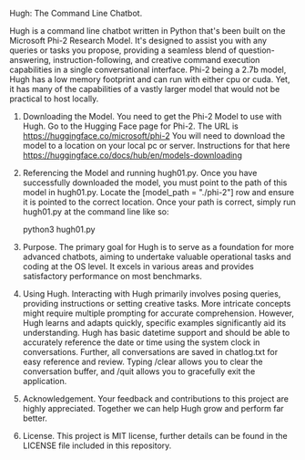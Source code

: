 Hugh: The Command Line Chatbot. 

Hugh is a command line chatbot written in Python that's been built on the Microsoft Phi-2 Research Model. It's designed to assist you with any queries or tasks you propose, providing a seamless blend of question-answering, instruction-following, and creative command execution capabilities in a single conversational interface. Phi-2 being a 2.7b model, Hugh has a low memory footprint and can run with either cpu or cuda. Yet, it has many of the capabilities of a vastly larger model that would not be practical to host locally.

1. Downloading the Model. You need to get the Phi-2 Model to use with Hugh. Go to the Hugging Face page for Phi-2. The URL is https://huggingface.co/microsoft/phi-2 You will need to download the model to a location on your local pc or server. Instructions for that here https://huggingface.co/docs/hub/en/models-downloading

2. Referencing the Model and running hugh01.py. Once you have successfully downloaded the model, you must point to the path of this model in hugh01.py. Locate the [model_path = "./phi-2"] row and ensure it is pointed to the correct location. Once your path is correct, simply run hugh01.py at the command line like so:

   python3 hugh01.py

3. Purpose. The primary goal for Hugh is to serve as a foundation for more advanced chatbots, aiming to undertake valuable operational tasks and coding at the OS level. It excels in various areas and provides satisfactory performance on most benchmarks.

4. Using Hugh. Interacting with Hugh primarily involves posing queries, providing instructions or setting creative tasks. More intricate concepts might require multiple prompting for accurate comprehension. However, Hugh learns and adapts quickly, specific examples significantly aid its understanding. Hugh has basic datetime support and should be able to accurately reference the date or time using the system clock in conversations. Further, all conversations are saved in chatlog.txt for easy reference and review. Typing /clear allows you to clear the conversation buffer, and /quit allows you to gracefully exit the application.

5. Acknowledgement. Your feedback and contributions to this project are highly appreciated. Together we can help Hugh grow and perform far better.

6. License. This project is MIT license, further details can be found in the LICENSE file included in this repository.
